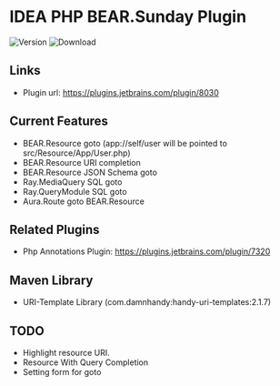 IDEA PHP BEAR.Sunday Plugin
========================
![Version](https://img.shields.io/jetbrains/plugin/v/8030-bear-sunday-plugin.svg)
![Download](https://img.shields.io/jetbrains/plugin/d/8030-bear-sunday-plugin.svg)

## Links
 * Plugin url: https://plugins.jetbrains.com/plugin/8030
<!-- Plugin description -->
## Current Features

 * BEAR.Resource goto (app://self/user will be pointed to src/Resource/App/User.php)
 * BEAR.Resource URI completion
 * BEAR.Resource JSON Schema goto
 * Ray.MediaQuery SQL goto
 * Ray.QueryModule SQL goto
 * Aura.Route goto BEAR.Resource

## Related Plugins
 * Php Annotations Plugin: https://plugins.jetbrains.com/plugin/7320
<!-- Plugin description end -->
## Maven Library

 * URI-Template Library (com.damnhandy:handy-uri-templates:2.1.7)

## TODO

 * Highlight resource URI.
 * Resource With Query Completion
 * Setting form for goto
